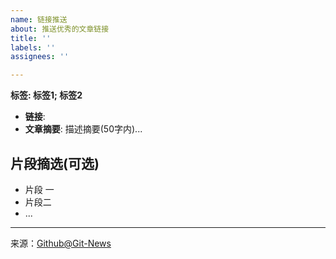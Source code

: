 ```yaml
---
name: 链接推送
about: 推送优秀的文章链接
title: ''
labels: ''
assignees: ''

---
```



**标签: 标签1; 标签2**

 - **链接**: 
 - **文章摘要**:
	描述摘要(50字内)...

## 片段摘选(可选)
- 片段 一
- 片段二
- ...




[^_^]: # (请勿修改下面的内容, 感谢🙇‍🙇‍🙇‍!)
<!--
  Template: article_link_push
  Updated: 2020/01/08
-->
* * * * * * * * * * * * * * * * * * * * * * * * * * * * * * * *
来源：[Github@Git-News](https://github.com/Git-News)

